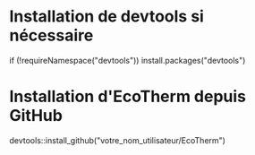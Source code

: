 # Installation de devtools si nécessaire
if (!requireNamespace("devtools")) install.packages("devtools")

# Installation d'EcoTherm depuis GitHub
devtools::install_github("votre_nom_utilisateur/EcoTherm")
